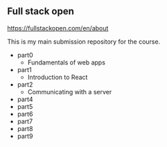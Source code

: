 ## Full stack open
https://fullstackopen.com/en/about

This is my main submission repository for the course.

- part0
    - Fundamentals of web apps
- part1
    - Introduction to React
- part2
    - Communicating with a server
- part4
- part5
- part6
- part7
- part8
- part9
